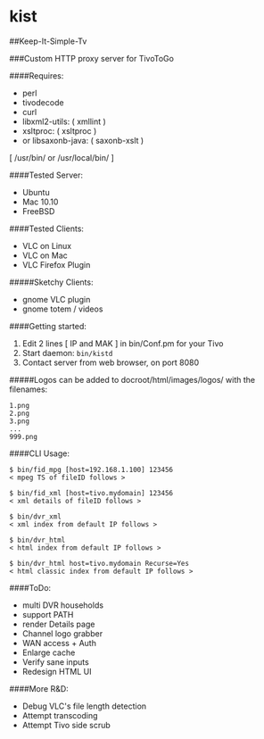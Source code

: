 # kist
##Keep-It-Simple-Tv

###Custom HTTP proxy server for TivoToGo

####Requires:

* perl
* tivodecode
* curl
* libxml2-utils: ( xmllint )
* xsltproc: ( xsltproc )
* or
libsaxonb-java: ( saxonb-xslt )

[ /usr/bin/ or /usr/local/bin/ ]

####Tested Server:

*  Ubuntu
*  Mac 10.10
*  FreeBSD

####Tested Clients:

* VLC on Linux  
* VLC on Mac
* VLC Firefox Plugin

#####Sketchy Clients:

* gnome VLC plugin
* gnome totem / videos

####Getting started:

1. Edit 2 lines [ IP and MAK ] in bin/Conf.pm for your Tivo
2. Start daemon: `bin/kistd`
3. Contact server from web browser, on port 8080

#####Logos can be added to docroot/html/images/logos/ with the filenames:

    1.png
    2.png
    3.png
    ...
    999.png
    
####CLI Usage:

    $ bin/fid_mpg [host=192.168.1.100] 123456
    < mpeg TS of fileID follows >

    $ bin/fid_xml [host=tivo.mydomain] 123456
    < xml details of fileID follows >

    $ bin/dvr_xml 
    < xml index from default IP follows >

    $ bin/dvr_html
    < html index from default IP follows >
    
    $ bin/dvr_html host=tivo.mydomain Recurse=Yes
    < html classic index from default IP follows >
 
####ToDo:

* multi DVR households
* support PATH
* render Details page
* Channel logo grabber
* WAN access + Auth
* Enlarge cache
* Verify sane inputs
* Redesign HTML UI

####More R&D:

* Debug VLC's file length detection
* Attempt transcoding
* Attempt Tivo side scrub

